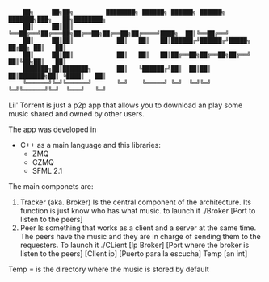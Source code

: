         
        ██╗     ██╗██╗         ████████╗ ██████╗ ██████╗ ██████╗ ███████╗███╗   ██╗████████╗
        ██║     ██║██║         ╚══██╔══╝██╔═══██╗██╔══██╗██╔══██╗██╔════╝████╗  ██║╚══██╔══╝
        ██║     ██║██║            ██║   ██║   ██║██████╔╝██████╔╝█████╗  ██╔██╗ ██║   ██║   
        ██║     ██║██║            ██║   ██║   ██║██╔══██╗██╔══██╗██╔══╝  ██║╚██╗██║   ██║   
        ███████╗██║███████╗       ██║   ╚██████╔╝██║  ██║██║  ██║███████╗██║ ╚████║   ██║   
        ╚══════╝╚═╝╚══════╝       ╚═╝    ╚═════╝ ╚═╝  ╚═╝╚═╝  ╚═╝╚══════╝╚═╝  ╚═══╝   ╚═╝  




Lil' Torrent is just a p2p app that allows you to download an play some music shared and owned by other users.

The app was developed in 
- C++ as a main language 
and this libraries:
  - ZMQ
  - CZMQ
  - SFML 2.1

The main componets are: 
1. Tracker (aka. Broker)
  Is the central component of the architecture. Its function is just know who has
  what music.
 to launch it 
  ./Broker [Port to listen to the peers]
2. Peer
  Is something that works as a client and a server at the same time. The peers have the music and they are in charge 
  of sending them to the requesters.
  To launch it
  ./CLient [Ip Broker] [Port where the broker is listen to the peers] [Client ip] [Puerto para la escucha] Temp         [an int]

  Temp = is the directory where the music is stored by default
